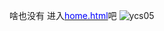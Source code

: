 啥也没有
进入[<span style="color:blue;">home.html</span>](https://ycs05.github.io/home.html)吧
![ycs05](https://github.com/user-attachments/assets/4f1feb6e-971b-4bf7-b052-c7d37a401fa6)
